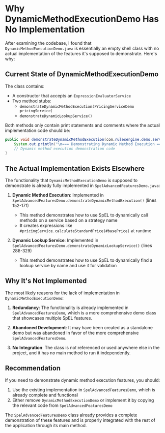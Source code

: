 
# Why DynamicMethodExecutionDemo Has No Implementation

After examining the codebase, I found that `DynamicMethodExecutionDemo.java` is essentially an empty shell class with no actual implementation of the features it's supposed to demonstrate. Here's why:

## Current State of DynamicMethodExecutionDemo

The class contains:
- A constructor that accepts an `ExpressionEvaluatorService`
- Two method stubs:
  - `demonstrateDynamicMethodExecution(PricingServiceDemo pricingService)`
  - `demonstrateDynamicLookupService()`

Both methods only contain print statements and comments where the actual implementation code should be:
```java
public void demonstrateDynamicMethodExecution(com.rulesengine.demo.service.PricingServiceDemo pricingService) {
    System.out.println("\n=== Demonstrating Dynamic Method Execution ===");
    // Dynamic method execution demonstration code
}
```

## The Actual Implementation Exists Elsewhere

The functionality that `DynamicMethodExecutionDemo` is supposed to demonstrate is already fully implemented in `SpelAdvancedFeaturesDemo.java`:

1. **Dynamic Method Execution**: Implemented in `SpelAdvancedFeaturesDemo.demonstrateDynamicMethodExecution()` (lines 152-171)
   - This method demonstrates how to use SpEL to dynamically call methods on a service based on a strategy name
   - It creates expressions like `#pricingService.calculateStandardPrice(#basePrice)` at runtime

2. **Dynamic Lookup Service**: Implemented in `SpelAdvancedFeaturesDemo.demonstrateDynamicLookupService()` (lines 288-329)
   - This method demonstrates how to use SpEL to dynamically find a lookup service by name and use it for validation

## Why It's Not Implemented

The most likely reasons for the lack of implementation in `DynamicMethodExecutionDemo`:

1. **Redundancy**: The functionality is already implemented in `SpelAdvancedFeaturesDemo`, which is a more comprehensive demo class that showcases multiple SpEL features.

2. **Abandoned Development**: It may have been created as a standalone demo but was abandoned in favor of the more comprehensive `SpelAdvancedFeaturesDemo`.

3. **No Integration**: The class is not referenced or used anywhere else in the project, and it has no main method to run it independently.

## Recommendation

If you need to demonstrate dynamic method execution features, you should:

1. Use the existing implementation in `SpelAdvancedFeaturesDemo`, which is already complete and functional
2. Either remove `DynamicMethodExecutionDemo` or implement it by copying the relevant code from `SpelAdvancedFeaturesDemo`

The `SpelAdvancedFeaturesDemo` class already provides a complete demonstration of these features and is properly integrated with the rest of the application through its main method.